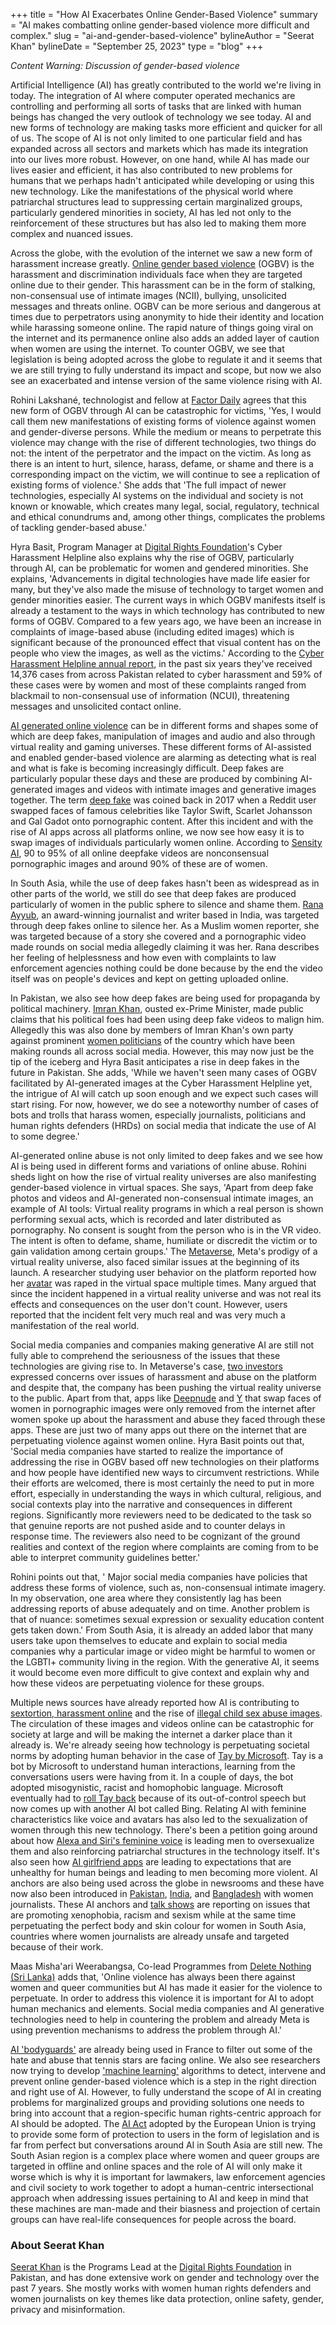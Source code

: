 +++
title = "How AI Exacerbates Online Gender-Based Violence"
summary = "AI makes combatting online gender-based violence more difficult and complex."
slug = "ai-and-gender-based-violence"
bylineAuthor = "Seerat Khan"
bylineDate = "September 25, 2023"
type = "blog"
+++

*Content Warning: Discussion of gender-based violence*

Artificial Intelligence (AI) has greatly contributed to the world we're living in today. The integration of AI where computer operated mechanics are controlling and performing all sorts of tasks that are linked with human beings has changed the very outlook of technology we see today. AI and new forms of technology are making tasks more efficient and quicker for all of us. The scope of AI is not only limited to one particular field and has expanded across all sectors and markets which has made its  integration into our lives more robust. However, on one hand, while AI has made our lives easier and efficient, it has also contributed to new problems for humans that we perhaps hadn't anticipated while developing or using this new technology. Like the manifestations of the physical world where patriarchal structures lead to suppressing certain marginalized groups, particularly gendered minorities in society, AI has led not only to the reinforcement of these structures but has also led to making them more complex and nuanced issues.

Across the globe, with the evolution of the internet we saw a new form of harassment increase greatly. [Online gender based violence](https://www.globalcitizen.org/en/content/what-is-online-gender-based-violence-2/) (OGBV) is the harassment and discrimination individuals face when they are targeted online due to their gender. This harassment can be in the form of stalking, non-consensual use of intimate images (NCII), bullying, unsolicited messages and threats online. OGBV can be more serious and dangerous at times due to perpetrators using anonymity to hide their identity and location while harassing someone online. The rapid nature of things going viral on the internet and its permanence online also adds an added layer of caution when women are using the internet. To counter OGBV, we see that legislation is being adopted across the globe to regulate it and it seems that we are still trying to fully understand its impact and scope, but now we also see an exacerbated and intense version of the same violence rising with AI.

Rohini Lakshané, technologist and fellow at [Factor Daily](https://factordaily.com/) agrees that this new form of OGBV through AI can be catastrophic for victims, 'Yes, I would call them new manifestations of existing forms of violence against women and gender-diverse persons. While the medium or means to perpetrate this violence may change with the rise of different technologies, two things do not: the intent of the perpetrator and the impact on the victim. As long as there is an intent to hurt, silence, harass, defame, or shame and there is a corresponding impact on the victim, we will continue to see a replication of existing forms of violence.' She adds that 'The full impact of newer technologies, especially AI systems on the individual and society is not known or knowable, which creates many legal, social, regulatory, technical and ethical conundrums and, among other things, complicates the problems of tackling gender-based abuse.'

Hyra Basit, Program Manager at [Digital Rights Foundation](https://digitalrightsfoundation.pk/)'s Cyber Harassment Helpline also explains why the rise of OGBV, particularly through AI, can be problematic for women and gendered minorities. She explains, 'Advancements in digital technologies have made life easier for many, but they've also made the misuse of technology to target women and gender minorities easier. The current ways in which OGBV manifests itself is already a testament to the ways in which technology has contributed to new forms of OGBV. Compared to a few years ago, we have been an increase in complaints of image-based abuse (including edited images) which is significant because of the pronounced effect that visual content has on the people who view the images, as well as the victims.' According to the [Cyber Harassment Helpline annual report](https://digitalrightsfoundation.pk/wp-content/uploads/2023/05/Cyber-Harassment-Helpline-Annual-Report-2022-1.pdf), in the past six years they've received 14,376 cases from across Pakistan related to cyber harassment and 59% of these cases were by women and most of these complaints ranged from blackmail to non-consensual use of information (NCUI), threatening messages and unsolicited contact online.

[AI generated online violence](https://cyberbullying.org/generative-ai-as-a-vector-for-harassment-and-harm) can be in different forms and shapes some of which are deep fakes, manipulation of images and audio and also through virtual reality and gaming universes. These different forms of AI-assisted and enabled gender-based violence are alarming as detecting what is real and what is fake is becoming increasingly difficult. Deep fakes are particularly popular these days and these are produced by combining AI-generated images and videos with intimate images and generative images together. The term [deep fake](https://www.theguardian.com/technology/2020/jan/13/what-are-deepfakes-and-how-can-you-spot-them) was coined back in 2017 when a Reddit user swapped faces of famous celebrities like Taylor Swift, Scarlet Johansson and Gal Gadot onto pornographic content. After this incident and with the rise of AI apps across all platforms online, we now see how easy it is to swap images of individuals particularly women online. According to [Sensity AI](https://www.technologyreview.com/2021/09/13/1035449/ai-deepfake-app-face-swaps-women-into-porn/), 90 to 95% of all online deepfake videos are nonconsensual pornographic images and around 90% of these are of women.

In South Asia, while the use of deep fakes hasn't been as widespread as in other parts of the world, we still do see that deep fakes are produced particularly of women in the public sphere to silence and shame them. [Rana Ayyub](https://www.huffingtonpost.co.uk/entry/deepfake-porn_uk_5bf2c126e4b0f32bd58ba316), an award-winning journalist and writer based in India, was targeted through deep fakes online to silence her. As a Muslim women reporter, she was targeted because of a story she covered and a pornographic video made rounds on social media allegedly claiming it was her. Rana describes her feeling of helplessness and how even with complaints to law enforcement agencies nothing could be done because by the end the video itself was on people's devices and kept on getting uploaded online.

In Pakistan, we also see how deep fakes are being used for propaganda by political machinery. [Imran Khan](https://www.thenews.com.pk/print/999491-heads-of-states-celebrities-targeted-by-deep-fake-videos), ousted ex-Prime Minister, made public claims that his political foes had been using deep fake videos to malign him. Allegedly this was also done by members of Imran Khan's own party against prominent [women politicians](https://mmnews.tv/pti-worker-jailed-for-sharing-maryam-nawazs-fake-video/) of the country which have been making rounds all across social media. However, this may now just be the tip of the iceberg and Hyra Basit anticipates a rise in deep fakes in the future in Pakistan. She adds, 'While we haven't seen many cases of OGBV facilitated by AI-generated images at the Cyber Harassment Helpline yet, the intrigue of AI will catch up soon enough and we expect such cases will start rising. For now, however, we do see a noteworthy number of cases of bots and trolls that harass women, especially journalists, politicians and human rights defenders (HRDs) on social media that indicate the use of AI to some degree.'

AI-generated online abuse is not only limited to deep fakes and we see how AI is being used in different forms and variations of online abuse. Rohini sheds light on how the rise of virtual reality universes are also manifesting gender-based violence in virtual spaces. She says, 'Apart from deep fake photos and videos and AI-generated non-consensual intimate images, an example of AI tools: Virtual reality programs in which a real person is shown performing sexual acts, which is recorded and later distributed as pornography. No consent is sought from the person who is in the VR video. The intent is often to defame, shame, humiliate or discredit the victim or to gain validation among certain groups.' The [Metaverse](https://www.techtarget.com/whatis/feature/The-metaverse-explained-Everything-you-need-to-know), Meta's prodigy of a virtual reality universe, also faced similar issues at the beginning of its launch. A researcher studying user behavior on the platform reported how her [avatar](https://www.businessinsider.com/researcher-claims-her-avatar-was-raped-on-metas-metaverse-platform-2022-5?r=US&IR=T) was raped in the virtual space multiple times. Many argued that since the incident happened in a virtual reality universe and was not real its effects and consequences on the user don't count. However, users reported that the incident felt very much real and was very much a manifestation of the real world.

Social media companies and companies making generative AI are still not fully able to comprehend the seriousness of the issues that these technologies are giving rise to. In Metaverse's case, [two investors](https://www.businessinsider.com/researcher-claims-her-avatar-was-raped-on-metas-metaverse-platform-2022-5?r=US&IR=T) expressed concerns over issues of harassment and abuse on the platform and despite that, the company has been pushing the virtual reality universe to the public. Apart from that, apps like [Deepnude](https://www.bbc.com/news/technology-48799045) and [Y](https://www.technologyreview.com/2021/09/13/1035449/ai-deepfake-app-face-swaps-women-into-porn/) that swap faces of women in pornographic images were only removed from the internet after women spoke up about the harassment and abuse they faced through these apps. These are just two of many apps out there on the internet that are perpetuating violence against women online. Hyra Basit points out that, 'Social media companies have started to realize the importance of addressing the rise in OGBV based off new technologies on their platforms and how people have identified new ways to circumvent restrictions. While their efforts are welcomed, there is most certainly the need to put in more effort, especially in understanding the ways in which cultural, religious, and social contexts play into the narrative and consequences in different regions. Significantly more reviewers need to be dedicated to the task so that genuine reports are not pushed aside and to counter delays in response time. The reviewers also need to be cognizant of the ground realities and context of the region where complaints are coming from to be able to interpret community guidelines better.'

Rohini points out that, ' Major social media companies have policies that address these forms of violence, such as, non-consensual intimate imagery. In my observation, one area where they consistently lag has been addressing reports of abuse adequately and on time. Another problem is that of nuance: sometimes sexual expression or sexuality education content gets taken down.' From South Asia, it is already an added labor that many users take upon themselves to educate and explain to social media companies why a particular image or video might be harmful to women or the LGBTI+ community living in the region. With the generative AI, it seems it would become even more difficult to give context and explain why and how these videos are perpetuating violence for these groups.

Multiple news sources have already reported how AI is contributing to [sextortion, harassment online](https://www.reuters.com/world/us/fbi-says-artificial-intelligence-being-used-sextortion-harassment-2023-06-07/) and the rise of [illegal child sex abuse images](https://www.bbc.com/news/uk-65932372). The circulation of these images and videos online can be catastrophic for society at large and will be making the internet a darker place than it already is. We're already seeing how technology is perpetuating societal norms by adopting human behavior in the case of [Tay by Microsoft](https://www.theverge.com/2016/3/24/11297050/tay-microsoft-chatbot-racist). Tay is a bot by Microsoft to understand human interactions, learning from the conversations users were having from it. In a couple of days, the bot adopted misogynistic, racist and homophobic language. Microsoft eventually had to [roll Tay back](https://futurism.com/the-byte/microsoft-bing-tay-bigotry) because of its out-of-control speech but now comes up with another AI bot called Bing. Relating AI with feminine characteristics like voice and avatars has also led to the sexualization of women through this new technology. There's been a petition going around about how [Alexa and Siri's feminine voice](https://venturebeat.com/ai/petition-asks-siri-and-alexa-to-flip-the-script-on-sexual-harassment/) is leading men to oversexualize them and also reinforcing patriarchal structures in the technology itself. It's also seen how [AI girlfriend apps](https://www.theguardian.com/technology/2023/jul/22/ai-girlfriend-chatbot-apps-unhealthy-chatgpt) are leading to expectations that are unhealthy for human beings and leading to men becoming more violent. AI anchors are also being used across the globe in newsrooms and these have now also been introduced in [Pakistan](https://www.globalvillagespace.com/pakistan-introduces-first-ai-tv-talk-show-launched/), [India](https://techwireasia.com/2023/07/ai-news-anchors-and-which-countries-has-them/), and [Bangladesh](https://www.tbsnews.net/bangladesh/channel-24-introduces-countrys-first-ai-news-anchor-aparajita-668234) with women journalists. These AI anchors and [talk shows](https://www.globalvillagespace.com/pakistan-introduces-first-ai-tv-talk-show-launched/) are reporting on issues that are promoting xenophobia, racism and sexism while at the same time perpetuating the perfect body and skin colour for women in South Asia, countries where women journalists are already unsafe and targeted because of their work.

Maas Misha'ari Weerabangsa, Co-lead Programmes from [Delete Nothing (Sri Lanka)](https://deletenothing.org/) adds that, 'Online violence has always been there against women and queer communities but AI has made it easier for the violence to perpetuate. In order to address this violence it is important for AI to adopt human mechanics and elements. Social media companies and AI generative technologies need to help in countering the problem and already Meta is using prevention mechanisms to address the problem through AI.'

[AI 'bodyguards'](https://www.npr.org/2023/06/08/1180772665/tennis-social-media-ai-french-open-swiatek-stephens) are already being used in France to filter out some of the hate and abuse that tennis stars are facing online. We also see researchers now trying to develop ['machine learning'](https://www.hw.ac.uk/news/articles/2022/ai-algorithm-to-help-tackle-epidemic-of.htm) algorithms to detect, intervene and prevent online gender-based violence which is a step in the right direction and right use of AI. However, to fully understand the scope of AI in creating problems for marginalized groups and providing solutions one needs to bring into account that a region-specific human rights-centric approach for AI should be adopted. The [AI Act](https://www.europarl.europa.eu/RegData/etudes/STUD/2021/690039/EPRS_STU(2021)690039_EN.pdf) adopted by the European Union is trying to provide some form of protection to users in the form of legislation and is far from perfect but conversations around AI in South Asia are still new. The South Asian region is a complex place where women and queer groups are targeted in offline and online spaces and the role of AI will only make it worse which is why it is important for lawmakers, law enforcement agencies and civil society to work together to adopt a human-centric intersectional approach when addressing issues pertaining to AI and keep in mind that these machines are man-made and their biasness and projection of certain groups can have real-life consequences for people across the board.

### About Seerat Khan

[Seerat Khan](https://www.linkedin.com/in/seerat-khan-557949144/) is the Programs Lead at the [Digital Rights Foundation](https://digitalrightsfoundation.pk) in Pakistan, and has done extensive work on gender and technology over the past 7 years. She mostly works with women human rights defenders and women journalists on key themes like data protection, online safety, gender, privacy and misinformation.
